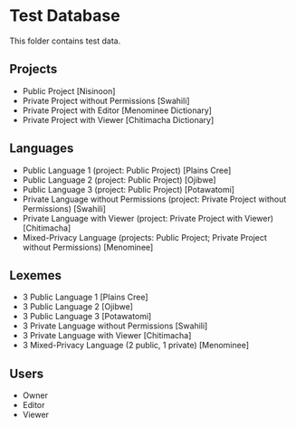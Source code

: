 # Test Database

This folder contains test data.

## Projects

- Public Project [Nisinoon]
- Private Project without Permissions [Swahili]
- Private Project with Editor [Menominee Dictionary]
- Private Project with Viewer [Chitimacha Dictionary]

## Languages

- Public Language 1 (project: Public Project) [Plains Cree]
- Public Language 2 (project: Public Project) [Ojibwe]
- Public Language 3 (project: Public Project) [Potawatomi]
- Private Language without Permissions (project: Private Project without Permissions) [Swahili]
- Private Language with Viewer (project: Private Project with Viewer) [Chitimacha]
- Mixed-Privacy Language (projects: Public Project; Private Project without Permissions) [Menominee]

## Lexemes

- 3 Public Language 1 [Plains Cree]
- 3 Public Language 2 [Ojibwe]
- 3 Public Language 3 [Potawatomi]
- 3 Private Language without Permissions [Swahili]
- 3 Private Language with Viewer [Chitimacha]
- 3 Mixed-Privacy Language (2 public, 1 private) [Menominee]

## Users

- Owner
- Editor
- Viewer
